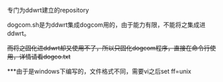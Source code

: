 专门为ddwrt建立的repository

dogcom.sh是为ddwrt集成dogcom用的，由于能力有限，不能将之集成进ddwrt。

~~而将之固化进ddwrt却又使用不了，所以只固化dogcom程序，直接在命令行使用，详情请看dogco.txt~~

***由于是windows下编写的，文件格式不同，需要vi之后set ff=unix
